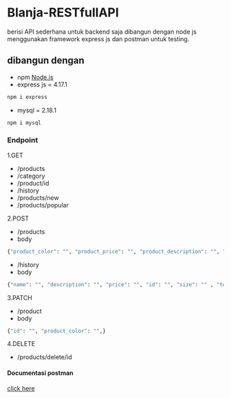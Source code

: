# Blanja-RESTfullAPI 
berisi API sederhana untuk backend saja dibangun dengan node js menggunakan framework express js dan postman untuk testing.


## dibangun dengan 
* npm
    [Node.js](https://nodejs.org/en/download/)
* express js = 4.17.1
```sh
npm i express
```

* mysql = 2.18.1
```sh 
npm i mysql
```



### Endpoint
1.GET
* /products
* /category
* /product/id
* /history
* /products/new
* /products/popular

2.POST 
* /products
* body
```sh 
{"product_color": "", "product_price": "", "product_description": "", "category_id": "", "product_rating": "", "product_color": "", "product_size": "", "product_total": "", "product_condition": ""}
```

* /history
* body
```sh 
{"name": "", "description": "", "price": "", "id": "", "size": "" , "total": "", "condition": ""}
```

3.PATCH
* /product
* body
```sh 
{"id": "", "product_color": "",}
```

4.DELETE
* /products/delete/id

#### Documentasi postman
[click here](https://web.postman.co/collections/11874653-81339449-149c-47d0-bc13-9114ac3cdcb7?version=latest&workspace=a9e8c85d-3ab8-44c6-8a08-00d564783776)

